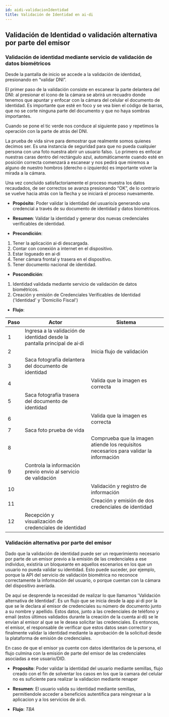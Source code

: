 ```yaml
---
id: aidi-validacionIdentidad
title: Validación de Identidad en ai·di
---
```


## Validación de Identidad o validación alternativa por parte del emisor
### Validación de identidad mediante servicio de validación de datos biométricos
Desde la pantalla de inicio se accede a la validación de identidad, presionando en “validar DNI”.

El primer paso de la validación consiste en escanear la parte delantera del DNI: al presionar el ícono de la cámara se abrirá un recuadro donde tenemos que apuntar y enfocar con la cámara del celular el documento de identidad.
Es importante que esté en foco y se vea bien el código de barras,  que no se corte ninguna parte del documento y que no haya sombras importantes. 

Cuando se pone el tic verde nos conduce al siguiente paso y repetimos la operación con la parte de atrás del DNI.

La prueba de vida sirve para demostrar que realmente somos quienes decimos ser. Es una instancia de seguridad para que no pueda cualquier persona con una foto nuestra abrir un usuario falso. 
Lo primero es enfocar nuestras caras dentro del rectángulo azul, automáticamente cuando esté en posición correcta comenzará a escanear y nos pedirá que miremos a alguno de nuestro hombros (derecho o izquierdo) es importante volver la mirada a la cámara.

Una vez concluido satisfactoriamente el proceso muestra los datos recaudados, de ser correctos se avanza presionando “OK”, de lo contrario se vuelve hacia atrás con la flecha y se iniciará el proceso nuevamente.  


* **Propósito**: Poder validar la identidad del usuario/a generando una credencial a través de su documento de identidad y datos biométricos.

* **Resumen**: Validar la identidad y generar dos nuevas credenciales verificables de identidad.

* **Precondición**:
1. Tener la aplicación ai·di descargada.
2. Contar con conexión a internet en el dispositivo.
3. Estar logueado en ai·di
4. Tener cámara frontal y trasera en el dispositivo.
5. Tener documento nacional de identidad.

* **Poscondición**:
1. Identidad validada mediante servicio de validación de datos biométricos.
2. Creación y emisión de Credenciales Verificables de Identidad ('Identidad' y 'Domicilio Fiscal')

* **Flujo**:

| Paso | Actor                                                                     | Sistema                                                                               |
|------|---------------------------------------------------------------------------|---------------------------------------------------------------------------------------|
| 1    | Ingresa a la validación de identidad desde la pantalla principal de ai·di |                                                                                       |
| 2    |                                                                           | Inicia flujo de validación                                                            |
| 3    | Saca fotografía delantera del documento de identidad                      |                                                                                       |
| 4    |                                                                           | Valida que la imagen es correcta                                                      |
| 5    | Saca fotografía trasera del documento de identidad                        |                                                                                       |
| 6    |                                                                           | Valida que la imagen es correcta                                                      |
| 7    | Saca foto prueba de vida                                                  |                                                                                       |
| 8    |                                                                           | Comprueba que la imagen atiende los requisitos necesarios para validar la información |
| 9    | Controla la información previo envio al servicio de validación            |                                                     |                                                                                       |
| 10   |                                                                           | Validación y registro de información                |                                                                                       |
| 11   |                                                                           | Creación y emisión de dos credenciales de identidad |                                                                                       |
| 12   | Recepción y visualización de credenciales de identidad                    |                                                     |                                                                                       |


### Validación alternativa por parte del emisor
Dado que la validación de identidad puede ser un requerimiento necesario por parte de un emisor previo a la emisión de las credenciales a ese individuo, existiría un bloqueante en aquellos escenarios en los que un usuario no pueda validar su identidad. Esto puede suceder, por ejemplo, porque la API del servicio de validación biométrica no reconoce correctamente la información del usuario, o porque cuentan con la cámara del dispositivo averiada.

De aquí se desprende la necesidad de realizar lo que llamamos 'Validación alternativa de Identidad'. Es un flujo que se inicia desde la app ai·di por la que se le declara al emisor de credenciales su número de documento junto a su nombre y apellido. Estos datos, junto a las credenciales de teléfono y email (estos últimos validados durante la creación de la cuenta ai·di) se le envían al emisor al que se le desea solicitar las credenciales. Es entonces, el emisor, el responsable de verificar que estos datos sean corrector y finalmente validar la identidad mediante la aprobación de la solicitud desde la plataforma de emisión de credenciales.

En caso de que el emisor ya cuente con datos identitarios de la persona, el flujo culmina con la emisión de parte del emisor de las credenciales asociadas a ese usuario/DID.

* **Proposito**: Poder validar la identidad del usuario mediante semillas, flujo creado con el fin de solventar los casos en los que la camara del celular no es suficiente para realizar la validacion mediante renaper					

* **Resumen**: El usuario valida su identidad mediante semillas, permitiendole acceder a beneficios autentifica para reingresar a la aplicacion y a los servicios de ai·di.


<!-- * **Precondición**:
1. Tener la aplicación ai·di descargada.
2. Contar con conexión a internet en el dispositivo.
3. Estar logueado en ai·di
4. 
5. 

* **Poscondición**:
1. 
2. Creación y emisión de Credencial Verificable
-->

* **Flujo**:
*TBA*
<!--
| Paso | Actor | Sistema |
|------|-------|---------|
| 1    |       |         |
| 2    |       |         |
| 3    |       |         |
| 4    |       |         |

 -->